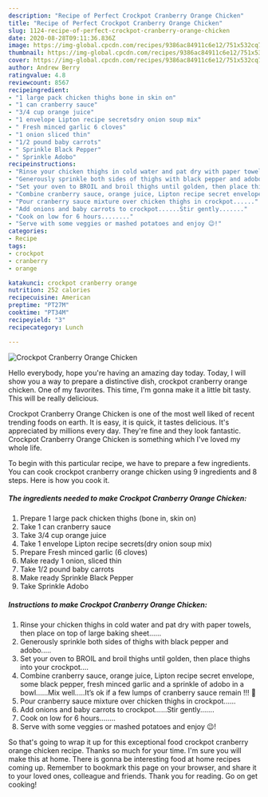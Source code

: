 ```yaml
---
description: "Recipe of Perfect Crockpot Cranberry Orange Chicken"
title: "Recipe of Perfect Crockpot Cranberry Orange Chicken"
slug: 1124-recipe-of-perfect-crockpot-cranberry-orange-chicken
date: 2020-08-28T09:11:36.836Z
image: https://img-global.cpcdn.com/recipes/9386ac84911c6e12/751x532cq70/crockpot-cranberry-orange-chicken-recipe-main-photo.jpg
thumbnail: https://img-global.cpcdn.com/recipes/9386ac84911c6e12/751x532cq70/crockpot-cranberry-orange-chicken-recipe-main-photo.jpg
cover: https://img-global.cpcdn.com/recipes/9386ac84911c6e12/751x532cq70/crockpot-cranberry-orange-chicken-recipe-main-photo.jpg
author: Andrew Berry
ratingvalue: 4.8
reviewcount: 8567
recipeingredient:
- "1 large pack chicken thighs bone in skin on"
- "1 can cranberry sauce"
- "3/4 cup orange juice"
- "1 envelope Lipton recipe secretsdry onion soup mix"
- " Fresh minced garlic 6 cloves"
- "1 onion sliced thin"
- "1/2 pound baby carrots"
- " Sprinkle Black Pepper"
- " Sprinkle Adobo"
recipeinstructions:
- "Rinse your chicken thighs in cold water and pat dry with paper towels, then place on top of large baking sheet......"
- "Generously sprinkle both sides of thighs with black pepper and adobo....."
- "Set your oven to BROIL and broil thighs until golden, then place thighs into your crockpot...."
- "Combine cranberry sauce, orange juice, Lipton recipe secret envelope, some black pepper, fresh minced garlic and a sprinkle of adobo in a bowl......Mix well.....It’s ok if a few lumps of cranberry sauce remain !!! 🙂"
- "Pour cranberry sauce mixture over chicken thighs in crockpot......"
- "Add onions and baby carrots to crockpot......Stir gently......."
- "Cook on low for 6 hours........"
- "Serve with some veggies or mashed potatoes and enjoy 😉!"
categories:
- Recipe
tags:
- crockpot
- cranberry
- orange

katakunci: crockpot cranberry orange 
nutrition: 252 calories
recipecuisine: American
preptime: "PT27M"
cooktime: "PT34M"
recipeyield: "3"
recipecategory: Lunch

---
```



![Crockpot Cranberry Orange Chicken](https://img-global.cpcdn.com/recipes/9386ac84911c6e12/751x532cq70/crockpot-cranberry-orange-chicken-recipe-main-photo.jpg)

Hello everybody, hope you're having an amazing day today. Today, I will show you a way to prepare a distinctive dish, crockpot cranberry orange chicken. One of my favorites. This time, I'm gonna make it a little bit tasty. This will be really delicious.

Crockpot Cranberry Orange Chicken is one of the most well liked of recent trending foods on earth. It is easy, it is quick, it tastes delicious. It's appreciated by millions every day. They're fine and they look fantastic. Crockpot Cranberry Orange Chicken is something which I've loved my whole life.




To begin with this particular recipe, we have to prepare a few ingredients. You can cook crockpot cranberry orange chicken using 9 ingredients and 8 steps. Here is how you cook it.

<!--inarticleads1-->

##### The ingredients needed to make Crockpot Cranberry Orange Chicken:

1. Prepare 1 large pack chicken thighs (bone in, skin on)
1. Take 1 can cranberry sauce
1. Take 3/4 cup orange juice
1. Take 1 envelope Lipton recipe secrets(dry onion soup mix)
1. Prepare  Fresh minced garlic (6 cloves)
1. Make ready 1 onion, sliced thin
1. Take 1/2 pound baby carrots
1. Make ready  Sprinkle Black Pepper
1. Take  Sprinkle Adobo




<!--inarticleads2-->

##### Instructions to make Crockpot Cranberry Orange Chicken:

1. Rinse your chicken thighs in cold water and pat dry with paper towels, then place on top of large baking sheet......
1. Generously sprinkle both sides of thighs with black pepper and adobo.....
1. Set your oven to BROIL and broil thighs until golden, then place thighs into your crockpot....
1. Combine cranberry sauce, orange juice, Lipton recipe secret envelope, some black pepper, fresh minced garlic and a sprinkle of adobo in a bowl......Mix well.....It’s ok if a few lumps of cranberry sauce remain !!! 🙂
1. Pour cranberry sauce mixture over chicken thighs in crockpot......
1. Add onions and baby carrots to crockpot......Stir gently.......
1. Cook on low for 6 hours........
1. Serve with some veggies or mashed potatoes and enjoy 😉!




So that's going to wrap it up for this exceptional food crockpot cranberry orange chicken recipe. Thanks so much for your time. I'm sure you will make this at home. There is gonna be interesting food at home recipes coming up. Remember to bookmark this page on your browser, and share it to your loved ones, colleague and friends. Thank you for reading. Go on get cooking!
